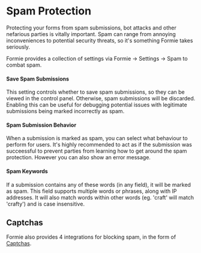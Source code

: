 # Spam Protection
Protecting your forms from spam submissions, bot attacks and other nefarious parties is vitally important. Spam can range from annoying inconveniences to potential security threats, so it's something Formie takes seriously.

Formie provides a collection of settings via Formie → Settings → Spam to combat spam.

#### Save Spam Submissions
This setting controls whether to save spam submissions, so they can be viewed in the control panel. Otherwise, spam submissions will be discarded. Enabling this can be useful for debugging potential issues with legitimate submissions being marked incorrectly as spam.

#### Spam Submission Behavior
When a submission is marked as spam, you can select what behaviour to perform for users. It's highly recommended to act as if the submission was succeessful to prevent parties from learning how to get around the spam protection. However you can also show an error message.

#### Spam Keywords
If a submission contains any of these words (in any field), it will be marked as spam. This field supports multiple words or phrases, along with IP addresses. It will also match words within other words (eg. 'craft' will match 'crafty') and is case insensitive.

## Captchas
Formie also provides 4 integrations for blocking spam, in the form of [Captchas](docs:integrations/captchas).
